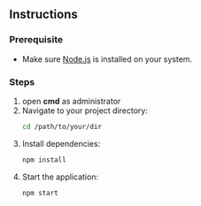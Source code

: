 ## Instructions

### Prerequisite
- Make sure [Node.js](https://nodejs.org/en) is installed on your system.

### Steps

1. open **cmd** as administrator
2. Navigate to your project directory:
   ```bash
   cd /path/to/your/dir
3. Install dependencies:
   ```bash
   npm install
4. Start the application:
   ```bash
   npm start
